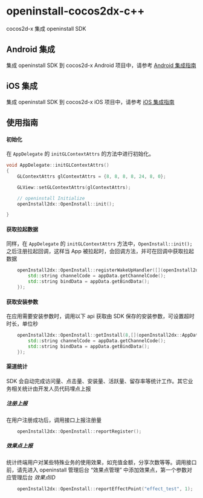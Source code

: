 # openinstall-cocos2dx-c++

cocos2d-x 集成 openinstall SDK

## Android 集成
集成 openinstall SDK 到 cocos2d-x Android 项目中，请参考 [Android 集成指南](README/Android.md)

## iOS 集成
集成 openinstall SDK 到 cocos2d-x iOS 项目中，请参考 [iOS 集成指南](README/iOS.md)

## 使用指南

#### 初始化
在 `AppDelegate` 的 `initGLContextAttrs` 的方法中进行初始化。
``` cpp
void AppDelegate::initGLContextAttrs()
{
    GLContextAttrs glContextAttrs = {8, 8, 8, 8, 24, 8, 0};

    GLView::setGLContextAttrs(glContextAttrs);

    // openinstall Initialize
    openInstall2dx::OpenInstall::init();

}
```
#### 获取拉起数据
同样，在 `AppDelegate` 的 `initGLContextAttrs` 方法中，`OpenInstall::init();` 之后注册拉起回调，这样当 App 被拉起时，会回调方法，并可在回调中获取拉起数据
``` cpp
    openInstall2dx::OpenInstall::registerWakeUpHandler([](openInstall2dx::AppData appData){
        std::string channelCode = appData.getChannelCode();
        std::string bindData = appData.getBindData();
    });
```

#### 获取安装参数
在应用需要安装参数时，调用以下 api 获取由 SDK 保存的安装参数，可设置超时时长，单位秒
``` cpp
    openInstall2dx::OpenInstall::getInstall(8,[](openInstall2dx::AppData appData){
        std::string channelCode = appData.getChannelCode();
        std::string bindData = appData.getBindData();
    });
```

#### 渠道统计
SDK 会自动完成访问量、点击量、安装量、活跃量、留存率等统计工作。其它业务相关统计由开发人员代码埋点上报
##### 注册上报
在用户注册成功后，调用接口上报注册量
``` cpp
    openInstall2dx::OpenInstall::reportRegister();
```

##### 效果点上报
统计终端用户对某些特殊业务的使用效果，如充值金额，分享次数等等。调用接口前，请先进入 openinstall 管理后台 “效果点管理” 中添加效果点，第一个参数对应管理后台 *效果点ID*
``` cpp
    openInstall2dx::OpenInstall::reportEffectPoint("effect_test", 1);
```